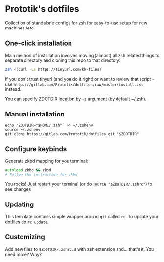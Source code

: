 # Prototik's dotfiles
Collection of standalone configs for zsh for easy-to-use setup for new machines /etc

## One-click installation
Main method of installation involves moving (almost) all zsh related things to separate directory and cloning this repo to that directory:

```zsh
zsh <(curl -Ls https://tinyurl.com/kk-files)
```
If you don't trust tinyurl (and you do it right) or want to review that script - use `https://gitlab.com/Prototik/dotfiles/raw/master/install.zsh` instead.

You can specify ZDOTDIR location by `-z` argument (by default ~/.zsh).

## Manual installation
```
echo 'ZDOTDIR="$HOME/.zsh"` >> ~/.zshenv
source ~/.zshenv
git clone https://gitlab.com/Prototik/dotfiles.git "$ZDOTDIR"
```

## Configure keybinds
Generate zkbd mapping for you terminal:
```zsh
autoload zkbd && zkbd
# Follow the instruction for zkbd
```

You rocks! Just restart your terminal (or do `source "$ZDOTDIR/.zshrc"`) to see changes

## Updating
This template contains simple wrapper around `git` called `rc`. To update your dotfiles do `rc update`.

## Customizing
Add new files to `$ZDOTDIR/.zshrc.d` with zsh extension and... that's it. You need more? Why?
